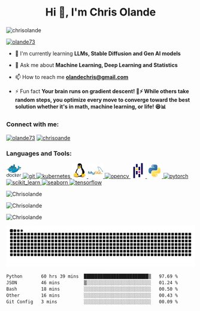 <h1 align="center">Hi 👋, I'm Chris Olande</h1>
<h3 align="center"></h3>

<p align="left"> <img src="https://komarev.com/ghpvc/?username=chrisolande&label=Profile%20views&color=0e75b6&style=flat" alt="chrisolande" /> </p>

<p align="left"> <a href="https://twitter.com/olande73" target="blank"><img src="https://img.shields.io/twitter/follow/olande73?logo=twitter&style=for-the-badge" alt="olande73" /></a> </p>

- 🌱 I'm currently learning **LLMs, Stable Diffusion and Gen AI models**

- 💬 Ask me about **Machine Learning, Deep Learning and Statistics**

- 📫 How to reach me **olandechris@gmail.com**

- ⚡ Fun fact **Your brain runs on gradient descent! 🧠⚡ While others take random steps, you optimize every move to converge toward the best solution whether it's in math, machine learning, or life! 😆📊**

<h3 align="left">Connect with me:</h3>
<p align="left">
<a href="https://twitter.com/olande73" target="blank"><img align="center" src="https://raw.githubusercontent.com/rahuldkjain/github-profile-readme-generator/master/src/images/icons/Social/twitter.svg" alt="olande73" height="30" width="40" /></a>
<a href="https://kaggle.com/chrisolande" target="blank"><img align="center" src="https://raw.githubusercontent.com/rahuldkjain/github-profile-readme-generator/master/src/images/icons/Social/kaggle.svg" alt="chrisoande" height="30" width="40" /></a>
</p>

<h3 align="left">Languages and Tools:</h3>
<p align="left"> <a href="https://www.docker.com/" target="_blank" rel="noreferrer"> <img src="https://raw.githubusercontent.com/devicons/devicon/master/icons/docker/docker-original-wordmark.svg" alt="docker" width="40" height="40"/> </a> <a href="https://git-scm.com/" target="_blank" rel="noreferrer"> <img src="https://www.vectorlogo.zone/logos/git-scm/git-scm-icon.svg" alt="git" width="40" height="40"/> </a> <a href="https://kubernetes.io" target="_blank" rel="noreferrer"> <img src="https://www.vectorlogo.zone/logos/kubernetes/kubernetes-icon.svg" alt="kubernetes" width="40" height="40"/> </a> <a href="https://www.linux.org/" target="_blank" rel="noreferrer"> <img src="https://raw.githubusercontent.com/devicons/devicon/master/icons/linux/linux-original.svg" alt="linux" width="40" height="40"/> </a> <a href="https://www.mysql.com/" target="_blank" rel="noreferrer"> <img src="https://raw.githubusercontent.com/devicons/devicon/master/icons/mysql/mysql-original-wordmark.svg" alt="mysql" width="40" height="40"/> </a> <a href="https://opencv.org/" target="_blank" rel="noreferrer"> <img src="https://www.vectorlogo.zone/logos/opencv/opencv-icon.svg" alt="opencv" width="40" height="40"/> </a> <a href="https://pandas.pydata.org/" target="_blank" rel="noreferrer"> <img src="https://raw.githubusercontent.com/devicons/devicon/2ae2a900d2f041da66e950e4d48052658d850630/icons/pandas/pandas-original.svg" alt="pandas" width="40" height="40"/> </a> <a href="https://www.python.org" target="_blank" rel="noreferrer"> <img src="https://raw.githubusercontent.com/devicons/devicon/master/icons/python/python-original.svg" alt="python" width="40" height="40"/> </a> <a href="https://pytorch.org/" target="_blank" rel="noreferrer"> <img src="https://www.vectorlogo.zone/logos/pytorch/pytorch-icon.svg" alt="pytorch" width="40" height="40"/> </a> <a href="https://scikit-learn.org/" target="_blank" rel="noreferrer"> <img src="https://upload.wikimedia.org/wikipedia/commons/0/05/Scikit_learn_logo_small.svg" alt="scikit_learn" width="40" height="40"/> </a> <a href="https://seaborn.pydata.org/" target="_blank" rel="noreferrer"> <img src="https://seaborn.pydata.org/_images/logo-mark-lightbg.svg" alt="seaborn" width="40" height="40"/> </a> <a href="https://www.tensorflow.org" target="_blank" rel="noreferrer"> <img src="https://www.vectorlogo.zone/logos/tensorflow/tensorflow-icon.svg" alt="tensorflow" width="40" height="40"/> </a> </p>

<p><img src="https://github-readme-stats.vercel.app/api?username=Chrisolande&theme=material-palenight&hide_border=false&include_all_commits=true&count_private=true" alt="Chrisolande" /></p>
<p><img src="https://github-readme-stats.vercel.app/api/top-langs/?username=Chrisolande&theme=material-palenight&hide_border=false&include_all_commits=true&count_private=true&layout=compact" alt="Chrisolande" /></p>
<p><img src="https://github-readme-streak-stats.herokuapp.com/?user=Chrisolande&theme=material-palenight&hide_border=false" alt="Chrisolande" /></p>

<p align="center">
  <img src="https://github.com/Chrisolande/Chrisolande/blob/output/github-contribution-grid-snake.svg" alt="Snake animation" />
</p>

<!--START_SECTION:waka-->

```txt
Python       60 hrs 39 mins  ████████████████████████▒   97.69 %
JSON         46 mins         ▒░░░░░░░░░░░░░░░░░░░░░░░░   01.24 %
Bash         18 mins         ░░░░░░░░░░░░░░░░░░░░░░░░░   00.50 %
Other        16 mins         ░░░░░░░░░░░░░░░░░░░░░░░░░   00.43 %
Git Config   3 mins          ░░░░░░░░░░░░░░░░░░░░░░░░░   00.09 %
```

<!--END_SECTION:waka-->
